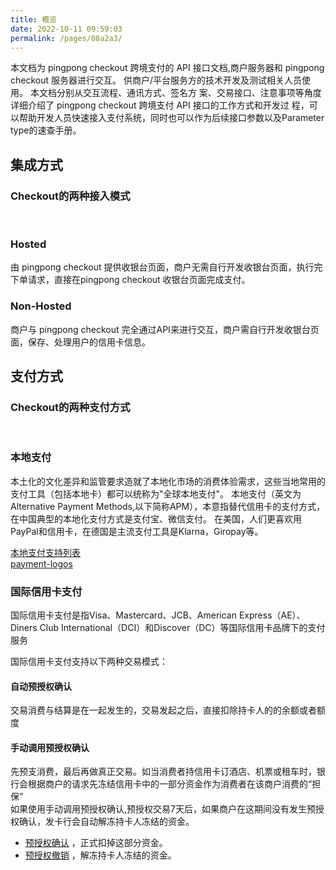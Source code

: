 ```yaml
---
title: 概览
date: 2022-10-11 09:59:03
permalink: /pages/08a2a3/
---
```



本文档为 pingpong checkout 跨境支付的 API 接口文档,商户服务器和 pingpong checkout 服务器进行交互。 供商户/平台服务方的技术开发及测试相关人员使用。 本文档分别从交互流程、通讯方式、签名方 案、交易接口、注意事项等⻆度详细介绍了 pingpong checkout 跨境支付 API 接口的工作方式和开发过 程，可以帮助开发人员快速接入支付系统，同时也可以作为后续接口参数以及Parameter type的速查手册。


## 集成方式

### Checkout的两种接入模式
<br/>
<img :src="$withBase('/v4/checkout/overview/checkout（1）.png')">


### Hosted

由 pingpong checkout 提供收银台⻚面，商户无需自行开发收银台⻚面，执行完下单请求，直接在pingpong checkout 收银台⻚面完成支付。

### Non-Hosted
商户与 pingpong checkout 完全通过API来进行交互，商户需自行开发收银台页面，保存、处理用户的信用卡信息。

## 支付方式

### Checkout的两种支付方式
<br/>
<img :src="$withBase('/v4/checkout/overview/payType.png')">


### 本地支付

本土化的文化差异和监管要求造就了本地化市场的消费体验需求，这些当地常用的支付工具（包括本地卡）都可以统称为"全球本地支付"。
本地支付（英文为 Alternative Payment Methods,以下简称APM），本意指替代信用卡的支付方式，
在中国典型的本地化支付方式是支付宝、微信支付。 在美国，人们更喜欢用PayPal和信用卡，在德国是主流支付工具是Klarna，Giropay等。

<a href="/pages/5607d3/" target="_blank">本地支付支持列表</a>    
<a href="https://github.com/pingpongCheckout/payment-logos" target="_blank">payment-logos</a>    

### 国际信用卡支付

国际信用卡支付是指Visa、Mastercard、JCB、American Express（AE）、Diners Club International（DCI）和Discover（DC）等国际信用卡品牌下的支付服务

国际信用卡支付支持以下两种交易模式：

#### 自动预授权确认

交易消费与结算是在一起发生的，交易发起之后，直接扣除持卡人的的余额或者额度

#### 手动调用预授权确认

先预支消费，最后再做真正交易。如当消费者持信用卡订酒店、机票或租车时，银行会根据商户的请求先冻结信用卡中的一部分资金作为消费者在该商户消费的“担保”<br/>
如果使用手动调用预授权确认,预授权交易<el-tag type="danger" effect="dark">7天</el-tag>后，如果商户在这期间没有发生预授权确认，发卡行会自动解冻持卡人冻结的资金。
+ <a href="/pages/b110ca/" target="_blank">预授权确认</a>    ，正式扣掉这部分资金。
+ <a href="/pages/671c9c/" target="_blank">预授权撤销</a>    ，解冻持卡人冻结的资金。


